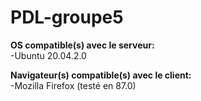 # PDL-groupe5

**OS compatible(s) avec le serveur:**<br>
-Ubuntu 20.04.2.0

**Navigateur(s) compatible(s) avec le client:**<br>
-Mozilla Firefox (testé en 87.0)
